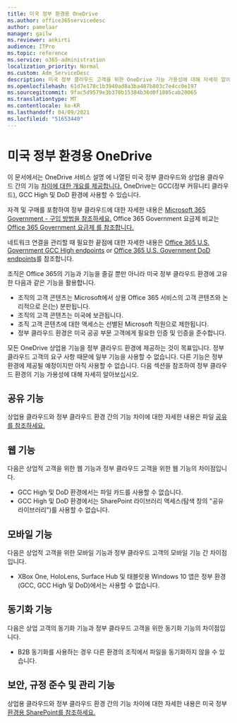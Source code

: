 ```yaml
---
title: 미국 정부 환경용 OneDrive
ms.author: office365servicedesc
author: pamelaar
manager: gailw
ms.reviewer: ankirti
audience: ITPro
ms.topic: reference
ms.service: o365-administration
localization_priority: Normal
ms.custom: Adm_ServiceDesc
description: 미국 정부 클라우드 고객을 위한 OneDrive 기능 가용성에 대해 자세히 알아보습니다.
ms.openlocfilehash: 61d7e178c1b3940ad8a3ba487b803c7e4cc0e197
ms.sourcegitcommit: 9fac5d9579e3b370b15384b36d0f1805cab20065
ms.translationtype: MT
ms.contentlocale: ko-KR
ms.lasthandoff: 04/09/2021
ms.locfileid: "51653440"
---
```

# <a name="onedrive-for-us-government-environments"></a>미국 정부 환경용 OneDrive

이 문서에서는 OneDrive 서비스 설명 에 나열된 미국 정부 클라우드와 상업용 클라우드 간의 기능 [차이에 대한 개요를 제공합니다.](../../onedrive-for-business-service-description.md) OneDrive는 GCC(정부 커뮤니티 클라우드), GCC High 및 DoD 환경에 사용할 수 있습니다. 

자격 및 구매를 포함하여 정부 클라우드에 대한 자세한 내용은 [Microsoft 365 Government - 구입 방법을 참조하세요.](./microsoft-365-government-how-to-buy.md) Office 365 Government 요금제 비교는 [Office 365 Government 요금제 를 참조합니다.](https://www.microsoft.com/microsoft-365/government/compare-office-365-government-plans?rtc=1#EligibilityRequirements)

네트워크 연결을 관리할 때 필요한 끝점에 대한 자세한 내용은 [Office 365 U.S. Government GCC High endpoints](/office365/enterprise/office-365-u-s-government-gcc-high-endpoints#sharepoint-online-and-onedrive-for-business) or [Office 365 U.S. Government DoD endpoints](/office365/enterprise/office-365-u-s-government-dod-endpoints#sharepoint-online-and-onedrive-for-business)를 참조합니다.

조직은 Office 365의 기능과 기능을 즐길 뿐만 아니라 미국 정부 클라우드 환경에 고유한 다음과 같은 기능을 활용합니다.

-   조직의 고객 콘텐츠는 Microsoft에서 상용 Office 365 서비스의 고객 콘텐츠와 논리적으로 은(는) 분판됩니다.
-   조직의 고객 콘텐츠는 미국에 보관됩니다.
-   조직 고객 콘텐츠에 대한 액세스는 선별된 Microsoft 직원으로 제한됩니다.
-   정부 클라우드 환경은 미국 공공 부문 고객에게 필요한 인증 및 인증을 준수합니다.

모든 OneDrive 상업용 기능을 정부 클라우드 환경에 제공하는 것이 목표입니다. 정부 클라우드 고객의 요구 사항 때문에 일부 기능을 사용할 수 없습니다. 다른 기능은 정부 환경에 제공될 예정이지만 아직 사용할 수 없습니다. 다음 섹션을 참조하여 정부 클라우드 환경의 기능 가용성에 대해 자세히 알아보십시오.

## <a name="sharing-features"></a>공유 기능

상업용 클라우드와 정부 클라우드 환경 간의 기능 차이에 대한 자세한 내용은 파일 [공유를 참조하세요.](./gcc-high-and-dod.md#file-sharing)

## <a name="web-features"></a>웹 기능

다음은 상업적 고객을 위한 웹 기능과 정부 클라우드 고객을 위한 웹 기능의 차이점입니다.

- GCC High 및 DoD 환경에서는 파일 카드를 사용할 수 없습니다.
- GCC High 및 DoD 환경에서는 SharePoint 라이브러리 액세스(탐색 창의 "공유 라이브러리")를 사용할 수 없습니다.

## <a name="mobile-features"></a>모바일 기능

다음은 상업적 고객을 위한 모바일 기능과 정부 클라우드 고객의 모바일 기능 간 차이점입니다.

- XBox One, HoloLens, Surface Hub 및 태블릿용 Windows 10 앱은 정부 환경(GCC, GCC High 및 DoD)에서는 사용할 수 없습니다.

## <a name="sync-features"></a>동기화 기능

다음은 상업 고객의 동기화 기능과 정부 클라우드 고객을 위한 동기화 기능의 차이점입니다.

- B2B 동기화를 사용하는 경우 다른 환경의 조직에서 파일을 동기화하지 않을 수 있습니다.

## <a name="security-compliance-and-administration-features"></a>보안, 규정 준수 및 관리 기능

상업용 클라우드와 정부 클라우드 환경 간의 기능 차이에 대한 자세한 내용은 미국 정부 [환경용 SharePoint를 참조하세요.](sharepoint.md)